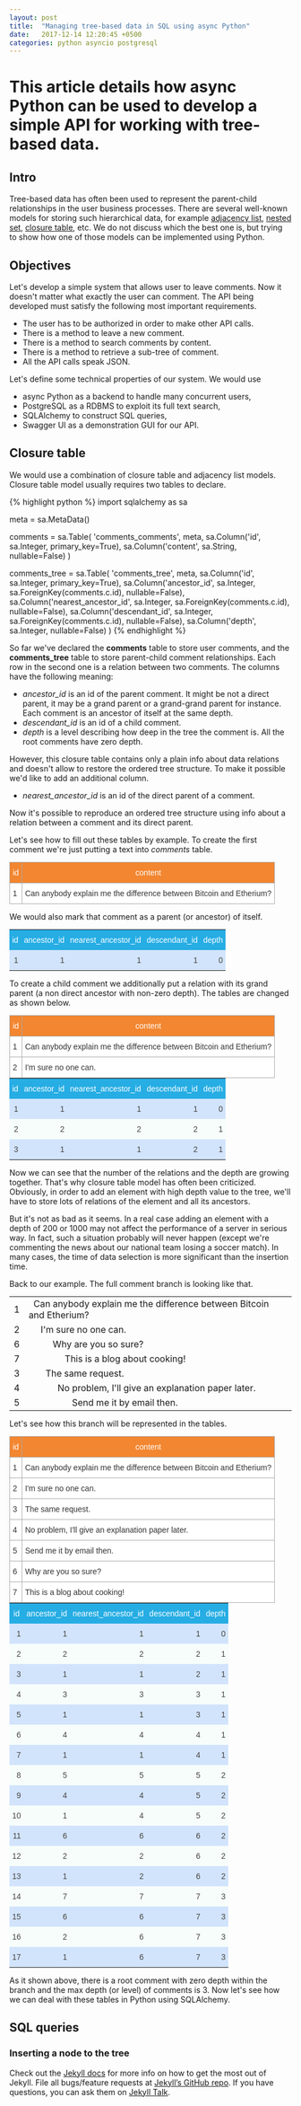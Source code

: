 ```yaml
---
layout: post
title:  "Managing tree-based data in SQL using async Python"
date:   2017-12-14 12:20:45 +0500
categories: python asyncio postgresql
---
```

# This article details how async Python can be used to develop a simple API for working with tree-based data.

## Intro

Tree-based data has often been used to represent the parent-child relationships in the user
business processes. There are several well-known models for storing such hierarchical data,
for example [adjacency list](https://en.wikipedia.org/wiki/Adjacency_list),
[nested set](https://en.wikipedia.org/wiki/Nested_set_model),
[closure table](https://coderwall.com/p/lixing/closure-tables-for-browsing-trees-in-sql), etc.
We do not discuss which the best one is, but trying to show how one of those models can be
implemented using Python.

## Objectives

Let's develop a simple system that allows user to leave comments. Now it doesn't matter what
exactly the user can comment. The API being developed must satisfy the following most important
requirements.

* The user has to be authorized in order to make other API calls.
* There is a method to leave a new comment.
* There is a method to search comments by content.
* There is a method to retrieve a sub-tree of comment.
* All the API calls speak JSON.

Let's define some technical properties of our system. We would use

* async Python as a backend to handle many concurrent users,
* PostgreSQL as a RDBMS to exploit its full text search,
* SQLAlchemy to construct SQL queries,
* Swagger UI as a demonstration GUI for our API.

## Closure table

We would use a combination of closure table and adjacency list models. Closure table model
usually requires two tables to declare.

{% highlight python %}
import sqlalchemy as sa
 
meta = sa.MetaData()
	 
comments = sa.Table(
    'comments_comments', meta,
    sa.Column('id', sa.Integer, primary_key=True),
    sa.Column('content', sa.String, nullable=False)
)
 
comments_tree = sa.Table(
    'comments_tree', meta,
    sa.Column('id', sa.Integer, primary_key=True),
    sa.Column('ancestor_id', sa.Integer, sa.ForeignKey(comments.c.id), nullable=False),
    sa.Column('nearest_ancestor_id', sa.Integer, sa.ForeignKey(comments.c.id), nullable=False),
    sa.Column('descendant_id', sa.Integer, sa.ForeignKey(comments.c.id), nullable=False),
    sa.Column('depth', sa.Integer, nullable=False)
)
{% endhighlight %}

So far we've declared the **comments** table to store user comments, and the **comments_tree**
table to store parent-child comment relationships. Each row in the second one is a relation
between two comments. The columns have the following meaning:

* _ancestor_id_ is an id of the parent comment. It might be not a direct parent, it may be a grand parent or a grand-grand parent for instance. Each comment is an ancestor of itself at the same depth.
* _descendant_id_ is an id of a child comment.
* _depth_ is a level describing how deep in the tree the comment is. All the root comments have zero depth.

However, this closure table contains only a plain info about data relations and doesn't allow
to restore the ordered tree structure. To make it possible we'd like to add an additional column.

* _nearest_ancestor_id_ is an id of the direct parent of a comment.

Now it's possible to reproduce an ordered tree structure using info about a relation between a
comment and its direct parent.

Let's see how to fill out these tables by example. To create the first comment we're just putting
a text into _comments_ table.

<style type="text/css">
.comments-structure-tbl  {border-collapse:collapse;border-spacing:0;margin:0px auto;}
.comments-tbl  {border-collapse:collapse;border-spacing:0;border-color:#aaa;margin:0px auto;}
.comments-tbl td{font-family:Arial, sans-serif;font-size:14px;padding:10px 5px;border-style:solid;border-width:1px;overflow:hidden;word-break:normal;border-color:#aaa;color:#333;background-color:#fff;}
.comments-tbl th{font-family:Arial, sans-serif;font-size:14px;font-weight:normal;padding:10px 5px;border-style:solid;border-width:1px;overflow:hidden;word-break:normal;border-color:#aaa;color:#fff;background-color:#f38630;}
.comments-tbl .tg-first{vertical-align:top}
.comments-tree-tbl  {border-collapse:collapse;border-spacing:0;border-color:#999;border:none;margin:0px auto;}
.comments-tree-tbl td{font-family:Arial, sans-serif;font-size:14px;padding:10px 5px;border-style:solid;border-width:0px;overflow:hidden;word-break:normal;border-color:#999;color:#444;background-color:#F7FDFA;}
.comments-tree-tbl th{font-family:Arial, sans-serif;font-size:14px;font-weight:normal;padding:10px 5px;border-style:solid;border-width:0px;overflow:hidden;word-break:normal;border-color:#999;color:#fff;background-color:#26ADE4;}
.comments-tree-tbl .tg-second{background-color:#D2E4FC;text-align:right;vertical-align:top}
.comments-tree-tbl .tg-first{text-align:right;vertical-align:top}
.comments-tree-tbl .tg-header{vertical-align:top}
</style>

<table class="comments-tbl">
<tbody>
	<tr>
		<th class="tg-first">id</th>
		<th class="tg-first">content</th>
	</tr>
	<tr>
	    <td class="tg-first">1</td>
	    <td class="tg-first">Can anybody explain me the difference between Bitcoin and Etherium?</td>
	</tr>
</tbody>
</table>

We would also mark that comment as a parent (or ancestor) of itself.

<table class="comments-tree-tbl">
<tbody>
	<tr>
		<th class="tg-header">id</th>
		<th class="tg-header">ancestor_id</th>
		<th class="tg-header">nearest_ancestor_id</th>
		<th class="tg-header">descendant_id</th>
		<th class="tg-header">depth</th>
	</tr>
	<tr>
	    <td class="tg-second">1</td>
		<td class="tg-second">1</td>
		<td class="tg-second">1</td>
		<td class="tg-second">1</td>
		<td class="tg-second">0</td>
	</tr>
</tbody></table>

To create a child comment we additionally put a relation with its grand parent (a non direct
ancestor with non-zero depth). The tables are changed as shown below.

<table class="comments-tbl">
<tbody>
	<tr>
		<th class="tg-first">id</th>
		<th class="tg-first">content</th>
	</tr>
	<tr>
		<td class="tg-first">1</td>
		<td class="tg-first">Can anybody explain me the difference between Bitcoin and Etherium?</td>
	</tr>
	<tr>
		<td class="tg-first">2</td>
		<td class="tg-first">I'm sure no one can.</td>
	</tr>
</tbody>
</table>

<table class="comments-tree-tbl">
<tbody>
	<tr>
		<th class="tg-header">id</th>
		<th class="tg-header">ancestor_id</th>
		<th class="tg-header">nearest_ancestor_id</th>
		<th class="tg-header">descendant_id</th>
		<th class="tg-header">depth</th>
	</tr>
	<tr>
		<td class="tg-second">1</td>
		<td class="tg-second">1</td>
		<td class="tg-second">1</td>
		<td class="tg-second">1</td>
		<td class="tg-second">0</td>
	</tr>
	<tr>
		<td class="tg-first">2</td>
		<td class="tg-first">2</td>
		<td class="tg-first">2</td>
		<td class="tg-first">2</td>
		<td class="tg-first">1</td>
	</tr>
	<tr>
		<td class="tg-second">3</td>
		<td class="tg-second">1</td>
		<td class="tg-second">1</td>
		<td class="tg-second">2</td>
		<td class="tg-second">1</td>
	</tr>
</tbody></table>

Now we can see that the number of the relations and the depth are growing together. That's why
closure table model has often been criticized. Obviously, in order to add an element with high
depth value to the tree, we'll have to store lots of relations of the element and all its
ancestors.

But it's not as bad as it seems. In a real case adding an element with a depth of 200 or 1000 may
not affect the performance of a server in serious way. In fact, such a situation probably will
never happen (except we're commenting the news about our national team losing a soccer match).
In many cases, the time of data selection is more significant than the insertion time.

Back to our example. The full comment branch is looking like that.

<table class="comments-structure-tbl">
	<tbody>
		<tr>
			<td>1</td>
			<td>&nbsp; Can anybody explain me the difference between Bitcoin and Etherium?</td>
		</tr>
		<tr>
			<td>2</td>
		    <td>&nbsp;&nbsp;&nbsp;&nbsp; I'm sure no one can.</td>
		</tr>
		<tr>
			<td>6</td>
			<td>&nbsp;&nbsp;&nbsp;&nbsp;&nbsp;&nbsp;&nbsp;&nbsp;&nbsp; Why are you so sure?</td>
		</tr>
		<tr>
		    <td>7</td>
		    <td>&nbsp;&nbsp;&nbsp;&nbsp;&nbsp;&nbsp;&nbsp;&nbsp;&nbsp;&nbsp;&nbsp;&nbsp;&nbsp;&nbsp; This is a blog about cooking!</td>
		</tr>
		<tr>
		    <td>3</td>
		    <td>&nbsp;&nbsp;&nbsp;&nbsp;&nbsp;&nbsp; The same request.</td>
		</tr>
		<tr>
		    <td>4</td>
		    <td>&nbsp;&nbsp;&nbsp;&nbsp;&nbsp;&nbsp;&nbsp;&nbsp;&nbsp;&nbsp;&nbsp; No problem, I'll give an explanation paper later.</td>
		</tr>
		<tr>
		    <td>5</td>
		    <td>&nbsp;&nbsp;&nbsp;&nbsp;&nbsp;&nbsp;&nbsp;&nbsp;&nbsp;&nbsp;&nbsp;&nbsp;&nbsp;&nbsp;&nbsp;&nbsp;&nbsp; Send me it by email then.</td>
		</tr>
	</tbody>
</table>

Let's see how this branch will be represented in the tables.

<table class="comments-tbl">
<tbody>
<tr>
    <th class="tg-first">id</th>
    <th class="tg-first">content</th>
</tr>
<tr>
    <td class="tg-first">1</td>
    <td class="tg-first">Can anybody explain me the difference between Bitcoin and Etherium?</td>
</tr>
<tr>
    <td class="tg-first">2</td>
    <td class="tg-first">I'm sure no one can.</td>
</tr>
<tr>
    <td class="tg-first">3</td>
    <td class="tg-first">The same request.</td>
</tr>
<tr>
    <td class="tg-first">4</td>
    <td class="tg-first">No problem, I'll give an explanation paper later.</td>
</tr>
<tr>
    <td class="tg-first">5</td>
    <td class="tg-first">Send me it by email then.</td>
</tr>
<tr>
    <td class="tg-first">6</td>
    <td class="tg-first">Why are you so sure?</td>
</tr>
<tr>
    <td class="tg-first">7</td>
    <td class="tg-first">This is a blog about cooking!</td>
</tr>
</tbody>
</table>

<table class="comments-tree-tbl">
<tbody>
<tr>
    <th class="tg-header">id</th>
    <th class="tg-header">ancestor_id</th>
    <th class="tg-header">nearest_ancestor_id</th>
    <th class="tg-header">descendant_id</th>
    <th class="tg-header">depth</th>
</tr>
<tr>
    <td class="tg-second">1</td>
    <td class="tg-second">1</td>
    <td class="tg-second">1</td>
    <td class="tg-second">1</td>
    <td class="tg-second">0</td>
</tr>
<tr>
    <td class="tg-first">2</td>
    <td class="tg-first">2</td>
    <td class="tg-first">2</td>
    <td class="tg-first">2</td>
    <td class="tg-first">1</td>
</tr>
<tr>
    <td class="tg-second">3</td>
    <td class="tg-second">1</td>
    <td class="tg-second">1</td>
    <td class="tg-second">2</td>
    <td class="tg-second">1</td>
</tr>
<tr>
    <td class="tg-first">4</td>
    <td class="tg-first">3</td>
    <td class="tg-first">3</td>
    <td class="tg-first">3</td>
    <td class="tg-first">1</td>
</tr>
<tr>
    <td class="tg-second">5</td>
    <td class="tg-second">1</td>
    <td class="tg-second">1</td>
    <td class="tg-second">3</td>
    <td class="tg-second">1</td>
</tr>
<tr>
    <td class="tg-first">6</td>
    <td class="tg-first">4</td>
    <td class="tg-first">4</td>
    <td class="tg-first">4</td>
    <td class="tg-first">1</td>
</tr>
<tr>
    <td class="tg-second">7</td>
    <td class="tg-second">1</td>
    <td class="tg-second">1</td>
    <td class="tg-second">4</td>
    <td class="tg-second">1</td>
</tr>
<tr>
    <td class="tg-first">8</td>
    <td class="tg-first">5</td>
    <td class="tg-first">5</td>
    <td class="tg-first">5</td>
    <td class="tg-first">2</td>
</tr>
<tr>
    <td class="tg-second">9</td>
    <td class="tg-second">4</td>
    <td class="tg-second">4</td>
    <td class="tg-second">5</td>
    <td class="tg-second">2</td>
</tr>
<tr>
    <td class="tg-first">10</td>
    <td class="tg-first">1</td>
    <td class="tg-first">4</td>
    <td class="tg-first">5</td>
    <td class="tg-first">2</td>
</tr>
<tr>
    <td class="tg-second">11</td>
    <td class="tg-second">6</td>
    <td class="tg-second">6</td>
    <td class="tg-second">6</td>
    <td class="tg-second">2</td>
</tr>
<tr>
    <td class="tg-first">12</td>
    <td class="tg-first">2</td>
    <td class="tg-first">2</td>
    <td class="tg-first">6</td>
    <td class="tg-first">2</td>
</tr>
<tr>
    <td class="tg-second">13</td>
    <td class="tg-second">1</td>
    <td class="tg-second">2</td>
    <td class="tg-second">6</td>
    <td class="tg-second">2</td>
</tr>
<tr>
    <td class="tg-first">14</td>
    <td class="tg-first">7</td>
    <td class="tg-first">7</td>
    <td class="tg-first">7</td>
    <td class="tg-first">3</td>
</tr>
<tr>
    <td class="tg-second">15</td>
    <td class="tg-second">6</td>
    <td class="tg-second">6</td>
    <td class="tg-second">7</td>
    <td class="tg-second">3</td>
</tr>
<tr>
    <td class="tg-first">16</td>
    <td class="tg-first">2</td>
    <td class="tg-first">6</td>
    <td class="tg-first">7</td>
    <td class="tg-first">3</td>
</tr>
<tr>
    <td class="tg-second">17</td>
    <td class="tg-second">1</td>
    <td class="tg-second">6</td>
    <td class="tg-second">7</td>
    <td class="tg-second">3</td>
</tr>
</tbody>
</table>

As it shown above, there is a root comment with zero depth within the branch and the max depth
(or level) of comments is 3. Now let's see how we can deal with these tables in Python using
SQLAlchemy.

## SQL queries

### Inserting a node to the tree



Check out the [Jekyll docs][jekyll-docs] for more info on how to get the most out of Jekyll. File all bugs/feature requests at [Jekyll’s GitHub repo][jekyll-gh]. If you have questions, you can ask them on [Jekyll Talk][jekyll-talk].

[jekyll-docs]: https://jekyllrb.com/docs/home
[jekyll-gh]:   https://github.com/jekyll/jekyll
[jekyll-talk]: https://talk.jekyllrb.com/
